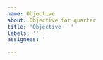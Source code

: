 ```yaml
---
name: Objective
about: Objective for quarter
title: 'Objective - '
labels: ''
assignees: ''

---
```



